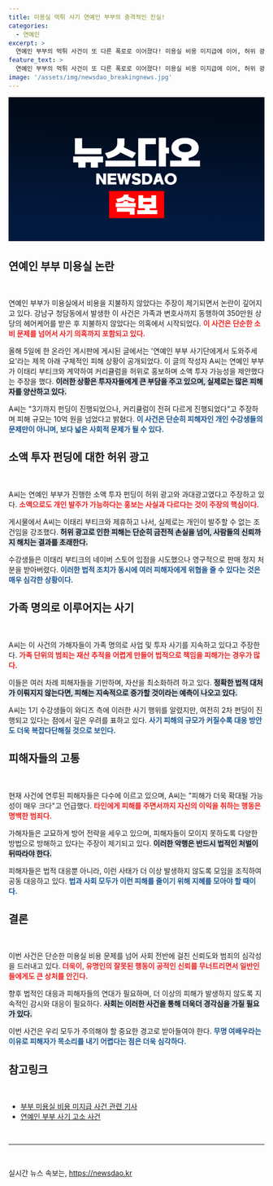 ```yaml
---
title: 미용실 먹튀 사기 연예인 부부의 충격적인 진실!
categories:
  - 연예인
excerpt: >
  연예인 부부의 먹튀 사건이 또 다른 폭로로 이어졌다! 미용실 비용 미지급에 이어, 허위 광고와 사기 펀딩 의혹도 드러나 피해자들의 호소가 이어진다. 피해액은 이미 10억 원에 달하며, 이들의 교묘한 사기 수법이 더욱 주목받고 있다. 클릭할수록 충격적인 진실이 밝혀진다!
feature_text: >
  연예인 부부의 먹튀 사건이 또 다른 폭로로 이어졌다! 미용실 비용 미지급에 이어, 허위 광고와 사기 펀딩 의혹도 드러나 피해자들의 호소가 이어진다. 피해액은 이미 10억 원에 달하며, 이들의 교묘한 사기 수법이 더욱 주목받고 있다. 클릭할수록 충격적인 진실이 밝혀진다!
image: '/assets/img/newsdao_breakingnews.jpg'
---
```


<p><img src="/assets/img/newsdao_breakingnews.jpg" alt="bookingtag 속보" /></p>

<h2 data-ke-size="size26">연예인 부부 미용실 논란</h2>

<p data-ke-size="size16">&nbsp;</p>

<p>연예인 부부가 미용실에서 비용을 지불하지 않았다는 주장이 제기되면서 논란이 깊어지고 있다. 강남구 청담동에서 발생한 이 사건은 가족과 변호사까지 동행하여 350만원 상당의 헤어케어를 받은 후 지불하지 않았다는 의혹에서 시작되었다. <b><span style="color: #ee2323;">이 사건은 단순한 소비 문제를 넘어서 사기 의혹까지 포함되고 있다.</span></b> </p>

<p>올해 5일에 한 온라인 게시판에 게시된 글에서는 '연예인 부부 사기단에게서 도와주세요'라는 제목 아래 구체적인 피해 상황이 공개되었다. 이 글의 작성자 A씨는 연예인 부부가 이태리 부티크와 계약하여 커리큘럼을 허위로 홍보하며 소액 투자 가능성을 제안했다는 주장을 했다. <b><span style="background-color: #21538527;">이러한 상황은 투자자들에게 큰 부담을 주고 있으며, 실제로는 많은 피해자를 양산하고 있다.</span></b></p>

<p>A씨는 "3기까지 펀딩이 진행되었으나, 커리큘럼이 전혀 다르게 진행되었다"고 주장하며 피해 규모는 10억 원을 넘었다고 밝혔다. <b><span style="color: #1a5490;">이 사건은 단순히 피해자인 개인 수강생들의 문제만이 아니며, 보다 넓은 사회적 문제가 될 수 있다.</span></b> </p>

<h2 data-ke-size="size26">소액 투자 펀딩에 대한 허위 광고</h2>

<p data-ke-size="size16">&nbsp;</p>

<p>A씨는 연예인 부부가 진행한 소액 투자 펀딩이 허위 광고와 과대광고였다고 주장하고 있다. <b><span style="color: #ee2323;">소액으로도 개인 발주가 가능하다는 홍보는 사실과 다르다는 것이 주장의 핵심이다.</span></b> </p>

<p>게시물에서 A씨는 이태리 부티크와 제휴하고 나서, 실제로는 개인이 발주할 수 없는 조건임을 강조했다. <b><span style="background-color: #21538527;">허위 광고로 인한 피해는 단순히 금전적 손실을 넘어, 사람들의 신뢰까지 해치는 결과를 초래한다.</span></b> </p>

<p>수강생들은 이태리 부티크의 네이버 스토어 입점을 시도했으나 영구적으로 판매 정지 처분을 받아버렸다. <b><span style="color: #1a5490;">이러한 법적 조치가 동시에 여러 피해자에게 위협을 줄 수 있다는 것은 매우 심각한 상황이다.</span></b> </p>

<h2 data-ke-size="size26">가족 명의로 이루어지는 사기</h2>

<p data-ke-size="size16">&nbsp;</p>

<p>A씨는 이 사건의 가해자들이 가족 명의로 사업 및 투자 사기를 지속하고 있다고 주장한다. <b><span style="color: #ee2323;">가족 단위의 범죄는 재산 추적을 어렵게 만들어 법적으로 책임을 피해가는 경우가 많다.</span></b> </p>

<p>이들은 여러 차례 피해자들을 기만하며, 자산을 최소화하려 하고 있다. <b><span style="background-color: #21538527;">정확한 법적 대처가 이뤄지지 않는다면, 피해는 지속적으로 증가할 것이라는 예측이 나오고 있다.</span></b> </p>

<p>A씨는 1기 수강생들이 와디즈 측에 이러한 사기 행위를 알렸지만, 여전히 2차 펀딩이 진행되고 있다는 점에서 깊은 우려를 표하고 있다. <b><span style="color: #1a5490;">사기 피해의 규모가 커질수록 대응 방안도 더욱 복잡다단해질 것으로 보인다.</span></b> </p>

<h2 data-ke-size="size26">피해자들의 고통</h2>

<p data-ke-size="size16">&nbsp;</p>

<p>현재 사건에 연루된 피해자들은 다수에 이르고 있으며, A씨는 "피해가 더욱 확대될 가능성이 매우 크다"고 언급했다. <b><span style="color: #ee2323;">타인에게 피해를 주면서까지 자신의 이익을 취하는 행동은 명백한 범죄다.</span></b> </p>

<p>가해자들은 교묘하게 방어 전략을 세우고 있으며, 피해자들이 모이지 못하도록 다양한 방법으로 방해하고 있다는 주장이 제기되고 있다. <b><span style="background-color: #21538527;">이러한 악행은 반드시 법적인 처벌이 뒤따라야 한다.</span></b> </p>

<p>피해자들은 법적 대응뿐 아니라, 이런 사태가 더 이상 발생하지 않도록 모임을 조직하여 공동 대응하고 있다. <b><span style="color: #1a5490;">법과 사회 모두가 이런 피해를 줄이기 위해 지혜를 모아야 할 때이다.</span></b> </p>

<h2 data-ke-size="size26">결론</h2>

<p data-ke-size="size16">&nbsp;</p>

<p>이번 사건은 단순한 미용실 비용 문제를 넘어 사회 전반에 걸친 신뢰도와 범죄의 심각성을 드러내고 있다. <b><span style="color: #ee2323;">더욱이, 유명인의 잘못된 행동이 공적인 신뢰를 무너트리면서 일반인들에게도 큰 상처를 안긴다.</span></b> </p>

<p>향후 법적인 대응과 피해자들의 연대가 필요하며, 더 이상의 피해가 발생하지 않도록 지속적인 감시와 대응이 필요하다. <b><span style="background-color: #21538527;">사회는 이러한 사건을 통해 더욱더 경각심을 가질 필요가 있다.</span></b> </p>

<p>이번 사건은 우리 모두가 주의해야 할 중요한 경고로 받아들여야 한다. <b><span style="color: #1a5490;">무명 여배우라는 이유로 피해자가 목소리를 내기 어렵다는 점은 더욱 심각하다.</span></b> </p>

<h2 data-ke-size="size26">참고링크</h2>

<p data-ke-size="size16">&nbsp;</p>

<ul>
    <li><a href="https://news.nate.com/view/20231006n14772?mid=n0308">부부 미용실 비용 미지급 사건 관련 기사</a></li>
    <li><a href="https://www.mk.co.kr/news/entertain/view/2023/10/1002055/">연예인 부부 사기 고소 사건</a></li>
</ul>

<p data-ke-size="size16">&nbsp;</p>

<hr>

<p data-ke-size="size16">&nbsp;</p>
실시간 뉴스 속보는, <a href="https://newsdao.kr" rel="dofollow">https://newsdao.kr</a>


